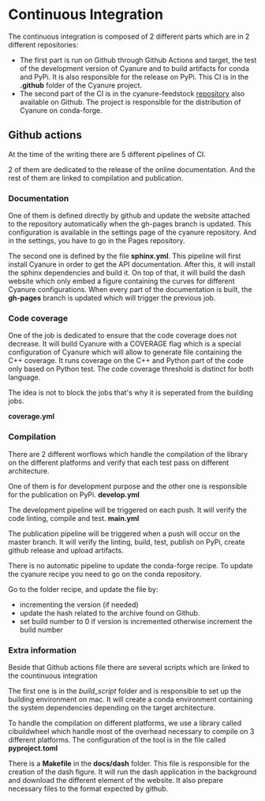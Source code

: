 # Continuous Integration


The continuous integration is composed of 2 different parts which 
are in 2 different repositories:
- The first part is run on Github through Github Actions and target, 
the test of the development version of Cyanure and to build artifacts 
for conda and PyPi. It is also responsible for the release on PyPi. This 
CI is in the __.github__ folder of the Cyanure project.
- The second part of the CI is in the cyanure-feedstock [repository](https://github.com/conda-forge/cyanure-feedstock) also available on Github. The project is responsible for the distribution of Cyanure on conda-forge.


## Github actions

At the time of the writing there are 5 different pipelines of CI.

2 of them are dedicated to the release of the online documentation.
And the rest of them are linked to compilation and publication.

### Documentation 

One of them is defined directly by github and update the website attached to the repository automatically when the gh-pages branch is updated. This configuration is available in the settings page of the cyanure repository.
And in the settings, you have to go in the Pages repository.

The second one is defined by the file **sphinx.yml**.
This pipeline will first install Cyanure in order to get the API documentation.
After this, it will install the sphinx dependencies and build it.
On top of that, it will build the dash website which only embed a figure containing the curves for different Cyanure configurations.
When every part of the documentation is built, the __gh-pages__ branch is updated which will trigger the previous job.

### Code coverage

One of the job is dedicated to ensure that the code coverage does not decrease. It will build Cyanure with a COVERAGE flag which is a special configuration of Cyanure which will allow to generate file containing the C++ coverage. It runs coverage on the C++ and Python part of the code only based on Python test.
The code coverage threshold is distinct for both language.

The idea is not to block the jobs that's why it is seperated from the building jobs.

**coverage.yml**

### Compilation

There are 2 different worflows which handle the compilation of the library on the different platforms and  verify that each test pass on different architecture.

One of them is for development purpose and the other one is responsible for the publication on PyPi. **develop.yml**

The development pipeline will be triggered on each push. It will verify the code linting, compile and test. **main.yml**

The publication pipeline will be triggered when a push will occur on the master branch. It will verify the linting, build, test, publish on PyPi, create github release and upload artifacts.  

There is no automatic pipeline to update the conda-forge recipe. To update the cyanure recipe you need to go on the conda repository.

Go to the folder recipe, and update the file by:
- incrementing the version (if needed)
- update the hash related to the archive found on Github.
- set build number to 0 if version is incremented otherwise increment the build number

### Extra information

Beside that Github actions file there are several scripts which are linked to the countinuous integration

The first one is in the _build_script_ folder and is responsible to set up the building environment on mac. It will create a conda environment containing the system dependencies depending on the target architecture.

To handle the compilation on different platforms, we use a library called cibuildwheel which handle most of the overhead necessary to compile on 3 different platforms. The configuration of the tool is in the file called **pyproject.toml**

There is a **Makefile** in the __docs/dash__ folder. This file is responsible for the creation of the dash figure. It will run the dash application in the background and download the different element of the website. It also prepare necessary files to the format expected by github.


